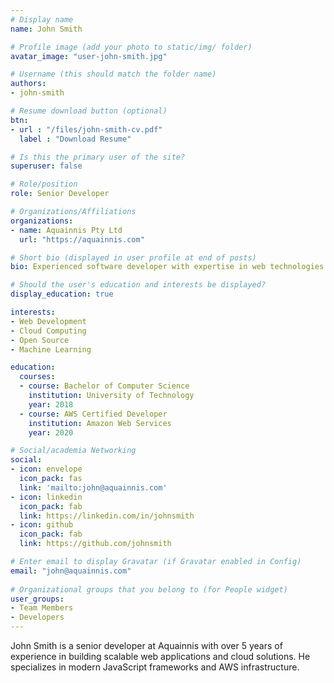 ```yaml
---
# Display name
name: John Smith

# Profile image (add your photo to static/img/ folder)
avatar_image: "user-john-smith.jpg"

# Username (this should match the folder name)
authors:
- john-smith

# Resume download button (optional)
btn:
- url : "/files/john-smith-cv.pdf"
  label : "Download Resume"

# Is this the primary user of the site?
superuser: false

# Role/position
role: Senior Developer

# Organizations/Affiliations
organizations:
- name: Aquainnis Pty Ltd
  url: "https://aquainnis.com"

# Short bio (displayed in user profile at end of posts)
bio: Experienced software developer with expertise in web technologies and cloud solutions.

# Should the user's education and interests be displayed?
display_education: true

interests:
- Web Development
- Cloud Computing
- Open Source
- Machine Learning

education:
  courses:
  - course: Bachelor of Computer Science
    institution: University of Technology
    year: 2018
  - course: AWS Certified Developer
    institution: Amazon Web Services
    year: 2020

# Social/academia Networking
social:
- icon: envelope
  icon_pack: fas
  link: 'mailto:john@aquainnis.com'
- icon: linkedin
  icon_pack: fab
  link: https://linkedin.com/in/johnsmith
- icon: github
  icon_pack: fab
  link: https://github.com/johnsmith

# Enter email to display Gravatar (if Gravatar enabled in Config)
email: "john@aquainnis.com"
  
# Organizational groups that you belong to (for People widget)
user_groups:
- Team Members
- Developers
---
```


John Smith is a senior developer at Aquainnis with over 5 years of experience in building scalable web applications and cloud solutions. He specializes in modern JavaScript frameworks and AWS infrastructure.
